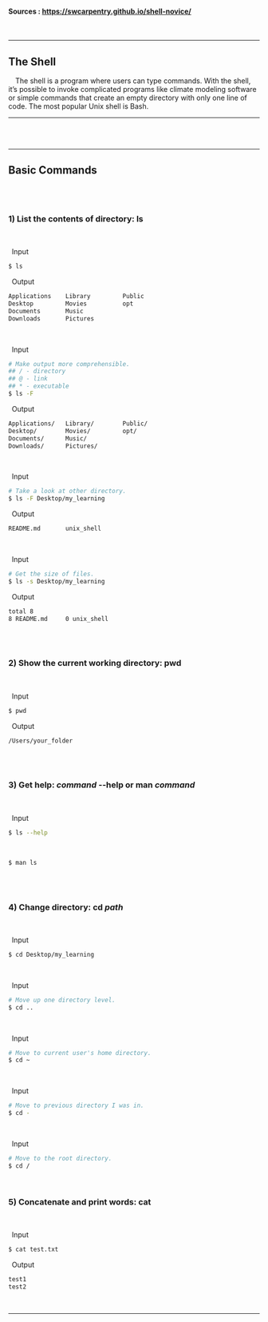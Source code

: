 

#### Sources : https://swcarpentry.github.io/shell-novice/
<br>

---
## __The Shell__

&ensp;&ensp;The shell is a program where users can type commands. With the shell, it’s possible to invoke complicated programs like climate modeling software or simple commands that create an empty directory with only one line of code. The most popular Unix shell is Bash.

---
<br>
<br>

---
## __Basic Commands__
<br>
<br>

### __1) List the contents of directory: ls__
<br>

&ensp;Input
```bash
$ ls
```

&ensp;Output
```bash
Applications    Library         Public
Desktop         Movies          opt
Documents       Music
Downloads       Pictures
```
<br>

&ensp;Input
```bash
# Make output more comprehensible.
## / - directory
## @ - link
## * - executable
$ ls -F
```

&ensp;Output
```bash
Applications/   Library/        Public/
Desktop/        Movies/         opt/
Documents/      Music/
Downloads/      Pictures/
```
<br>

&ensp;Input
```bash
# Take a look at other directory.
$ ls -F Desktop/my_learning
```

&ensp;Output
```bash
README.md       unix_shell
```
<br>

&ensp;Input
```bash
# Get the size of files.
$ ls -s Desktop/my_learning
```

&ensp;Output
```bash
total 8
8 README.md     0 unix_shell
```
<br>
<br>

### __2) Show the current working directory: pwd__
<br>

&ensp;Input
```bash
$ pwd
```

&ensp;Output
```bash
/Users/your_folder
```
<br>
<br>

### __3) Get help: _command_ --help or man _command___
<br>

&ensp;Input
```bash
$ ls --help
```
<br>

```bash
$ man ls
```
<br>
<br>

### __4) Change directory: cd _path___
<br>

&ensp;Input
```bash
$ cd Desktop/my_learning
```
<br>

&ensp;Input
```bash
# Move up one directory level.
$ cd ..
```
<br>

&ensp;Input
```bash
# Move to current user's home directory.
$ cd ~
```
<br>

&ensp;Input
```bash
# Move to previous directory I was in.
$ cd -
```
<br>

&ensp;Input
```bash
# Move to the root directory.
$ cd /
```
<br>

### __5) Concatenate and print words: cat__
<br>

&ensp;Input
```bash
$ cat test.txt
```

&ensp;Output
```bash
test1
test2
```
<br>

---